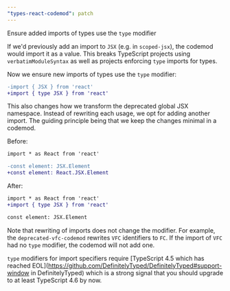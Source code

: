 ```yaml
---
"types-react-codemod": patch
---
```


Ensure added imports of types use the `type` modifier

If we'd previously add an import to `JSX` (e.g. in `scoped-jsx`),
the codemod would import it as a value.
This breaks TypeScript projects using `verbatimModuleSyntax` as well as projects enforcing `type` imports for types.

Now we ensure new imports of types use the `type` modifier:

```diff
-import { JSX } from 'react'
+import { type JSX } from 'react'
```

This also changes how we transform the deprecated global JSX namespace.
Instead of rewriting each usage, we opt for adding another import.
The guiding principle being that we keep the changes minimal in a codemod.

Before:

```diff
import * as React from 'react'

-const element: JSX.Element
+const element: React.JSX.Element
```

After:

```diff
import * as React from 'react'
+import { type JSX } from 'react'

const element: JSX.Element
```

Note that rewriting of imports does not change the modifier.
For example, the `deprecated-vfc-codemod` rewrites `VFC` identifiers to `FC`.
If the import of `VFC` had no `type` modifier, the codemod will not add one.

`type` modifiers for import specifiers require [TypeScript 4.5 which has reached EOL](https://github.com/DefinitelyTyped/DefinitelyTyped#support-window in DefinitelyTyped) which is a strong signal that you should upgrade to at least TypeScript 4.6 by now.
